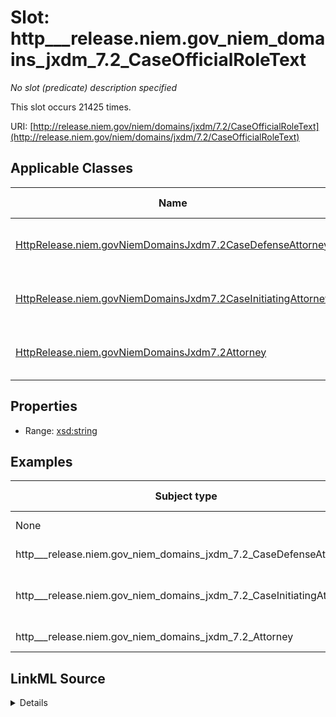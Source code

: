 

# Slot: http___release.niem.gov_niem_domains_jxdm_7.2_CaseOfficialRoleText


_No slot (predicate) description specified_






This slot occurs 21425 times.


URI: [http://release.niem.gov/niem/domains/jxdm/7.2/CaseOfficialRoleText](http://release.niem.gov/niem/domains/jxdm/7.2/CaseOfficialRoleText)



<!-- no inheritance hierarchy -->





## Applicable Classes

| Name | Description | Modifies Slot |
| --- | --- | --- |
| [HttpRelease.niem.govNiemDomainsJxdm7.2CaseDefenseAttorney](../classes/HttpRelease.niem.govNiemDomainsJxdm7.2CaseDefenseAttorney.md) | No class (type) description specified |  yes  |
| [HttpRelease.niem.govNiemDomainsJxdm7.2CaseInitiatingAttorney](../classes/HttpRelease.niem.govNiemDomainsJxdm7.2CaseInitiatingAttorney.md) | No class (type) description specified |  yes  |
| [HttpRelease.niem.govNiemDomainsJxdm7.2Attorney](../classes/HttpRelease.niem.govNiemDomainsJxdm7.2Attorney.md) | No class (type) description specified |  yes  |







## Properties

* Range: [xsd:string](http://www.w3.org/2001/XMLSchema#string)






## Examples

| Subject type | Object type | Example subject | Example object | Occurrences |
| --- | --- | --- | --- | --- |
| None | string | scales:/Agent/casd;;3:16-cv-01644_a2 | Assigned Judge | 6948 |
| http___release.niem.gov_niem_domains_jxdm_7.2_CaseDefenseAttorney | string | scales:/Agent/casd;;3:17-cr-00001_a3 | CJA Appointment | 6987 |
| http___release.niem.gov_niem_domains_jxdm_7.2_CaseInitiatingAttorney | string | scales:/Agent/casd;;3:17-cr-00001_a4 | Assistant United States Attorney | 5629 |
| http___release.niem.gov_niem_domains_jxdm_7.2_Attorney | string | scales:/Agent/casd;;3:17-cr-00006_a5 | CJA Appointment | 1861 |




## LinkML Source

<details>

```yaml
name: http___release.niem.gov_niem_domains_jxdm_7.2_CaseOfficialRoleText
annotations:
  count:
    tag: count
    value: 21425
  string:
    tag: string
    value: 6948
description: No slot (predicate) description specified
examples:
- object:
    example_object: Assigned Judge
    example_object_type: string
    example_predicate: http://release.niem.gov/niem/domains/jxdm/7.2/CaseOfficialRoleText
    example_subject: scales:/Agent/casd;;3:16-cv-01644_a2
    example_subject_type: None
- object:
    example_object: CJA Appointment
    example_object_type: string
    example_predicate: http://release.niem.gov/niem/domains/jxdm/7.2/CaseOfficialRoleText
    example_subject: scales:/Agent/casd;;3:17-cr-00001_a3
    example_subject_type: http___release.niem.gov_niem_domains_jxdm_7.2_CaseDefenseAttorney
- object:
    example_object: Assistant United States Attorney
    example_object_type: string
    example_predicate: http://release.niem.gov/niem/domains/jxdm/7.2/CaseOfficialRoleText
    example_subject: scales:/Agent/casd;;3:17-cr-00001_a4
    example_subject_type: http___release.niem.gov_niem_domains_jxdm_7.2_CaseInitiatingAttorney
- object:
    example_object: CJA Appointment
    example_object_type: string
    example_predicate: http://release.niem.gov/niem/domains/jxdm/7.2/CaseOfficialRoleText
    example_subject: scales:/Agent/casd;;3:17-cr-00006_a5
    example_subject_type: http___release.niem.gov_niem_domains_jxdm_7.2_Attorney
from_schema: scales-kg
rank: 1000
slot_uri: http://release.niem.gov/niem/domains/jxdm/7.2/CaseOfficialRoleText
alias: http___release.niem.gov_niem_domains_jxdm_7.2_CaseOfficialRoleText
domain_of:
- http___release.niem.gov_niem_domains_jxdm_7.2_Attorney
- http___release.niem.gov_niem_domains_jxdm_7.2_CaseDefenseAttorney
- http___release.niem.gov_niem_domains_jxdm_7.2_CaseInitiatingAttorney
range: string

```
</details>